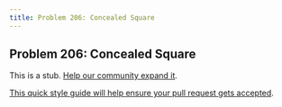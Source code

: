 ```yaml
---
title: Problem 206: Concealed Square
---
```

## Problem 206: Concealed Square

This is a stub. <a href='https://github.com/freecodecamp/guides/tree/master/src/pages/certifications/coding-interview-prep/project-euler/problem-206-concealed-square/index.md' target='_blank' rel='nofollow'>Help our community expand it</a>.

<a href='https://github.com/freecodecamp/guides/blob/master/README.md' target='_blank' rel='nofollow'>This quick style guide will help ensure your pull request gets accepted</a>.

<!-- The article goes here, in GitHub-flavored Markdown. Feel free to add YouTube videos, images, and CodePen/JSBin embeds  -->
